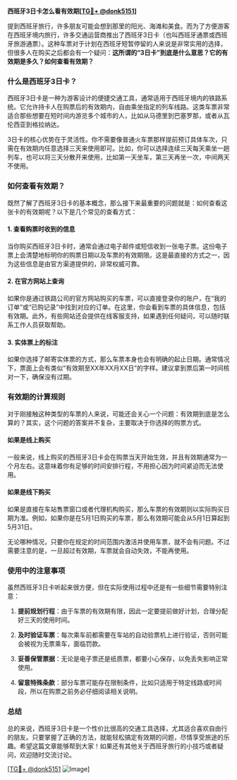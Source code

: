 **西班牙3日卡怎么看有效期[[TG💪+ @donk5151](https://t.me/s/donk5151)]**

提到西班牙旅行，许多朋友可能会想到那里的阳光、海滩和美食。而为了方便游客在西班牙境内旅行，许多交通运营商推出了西班牙3日卡（也叫西班牙通票或西班牙旅游通票）。这种车票对于计划在西班牙短暂停留的人来说是非常实用的选择，但很多人在购买之后都会有一个疑问：**这所谓的“3日卡”到底是什么意思？它的有效期是多久？如何查看有效期？**

### 什么是西班牙3日卡？

西班牙3日卡是一种为游客设计的便捷交通工具，通常适用于西班牙境内的铁路系统。它允许持卡人在购票后的有效期内，自由乘坐指定的列车线路。这类车票非常适合那些想要在短时间内游览多个城市的人，比如从马德里到巴塞罗那，或者从瓦伦西亚到格拉纳达。

3日卡的核心优势在于灵活性。你不需要像普通火车票那样提前预订具体车次，只需在有效期内任意选择三天来使用即可。比如，你可以选择连续三天每天乘坐一趟列车，也可以将三天分散开来使用，比如第一天坐车，第三天再坐一次，中间两天不使用。

### 如何查看有效期？

既然了解了西班牙3日卡的基本概念，那么接下来最重要的问题就是：如何查看这张卡的有效期呢？以下是几个常见的查看方式：

#### 1. 查看购票时收到的信息

当你购买西班牙3日卡时，通常会通过电子邮件或短信收到一张电子票。这份电子票上会清楚地标明你的购票日期以及车票的有效期限。这是最直接的方式之一，因为这些信息是由官方渠道提供的，非常权威可靠。

#### 2. 在官方网站上查询

如果你是通过铁路公司的官方网站购买的车票，可以直接登录你的账户，在“我的订单”或“已购记录”中找到对应的订单。在这里，你会看到车票的具体信息，包括有效期。此外，有些网站还会提供在线客服支持，如果遇到任何疑问，可以随时联系工作人员获取帮助。

#### 3. 实体票上的标注

如果你选择了邮寄实体票的方式，那么车票本身也会有明确的起止日期。通常情况下，票面上会有类似“有效期至XX年XX月XX日”的字样。建议拿到票后第一时间核对一下，确保没有过期。

### 有效期的计算规则

对于刚接触这种类型的车票的人来说，可能还会关心一个问题：有效期到底是怎么算的？其实，这个问题的答案并不复杂，主要取决于你选择的购票方式。

#### 如果是线上购买

一般来说，线上购买的西班牙3日卡会在购票当天开始生效，并且有效期通常为一个月左右。这意味着你有足够的时间安排行程，不用担心因为时间紧迫而无法使用。

#### 如果是线下购买

如果是直接在车站售票窗口或者代理机构购买，那么车票的有效期则以实际购买日期为准。例如，如果你是在5月1日购买的车票，那么有效期可能会从5月1日算起到5月31日。

无论哪种情况，只要你在规定的时间范围内激活并使用车票，就不会有问题。不过需要注意的是，一旦超过有效期，车票就会自动失效，不能再使用。

### 使用中的注意事项

虽然西班牙3日卡听起来很方便，但在实际使用过程中还是有一些细节需要特别注意：

1. **提前规划行程**：由于车票的有效期有限，因此一定要提前做好计划，合理分配好三天的使用时间。
   
2. **及时验证车票**：每次乘车前都需要在车站的自动验票机上进行验证，否则可能会被视为无票乘车，面临罚款。

3. **妥善保管票据**：无论是电子票还是纸质票，都要小心保存，以免丢失影响正常使用。

4. **留意特殊条款**：部分车票可能存在限制条件，比如只适用于特定线路或时间段，所以在购票之前务必仔细阅读相关说明。

### 总结

总的来说，西班牙3日卡是一个性价比很高的交通工具选择，尤其适合喜欢自由行的朋友。只要掌握了正确的方法，就能轻松搞定有效期的问题，尽情享受旅途的乐趣。希望这篇文章能够帮到大家！如果还有其他关于西班牙旅行的小技巧或者疑问，欢迎随时交流讨论。

[[TG💪+ @donk5151](https://t.me/s/donk5151) ![Image](https://i.postimg.cc/rwNCRYN7/Snipaste-2025-04-30-17-27-05.png)]